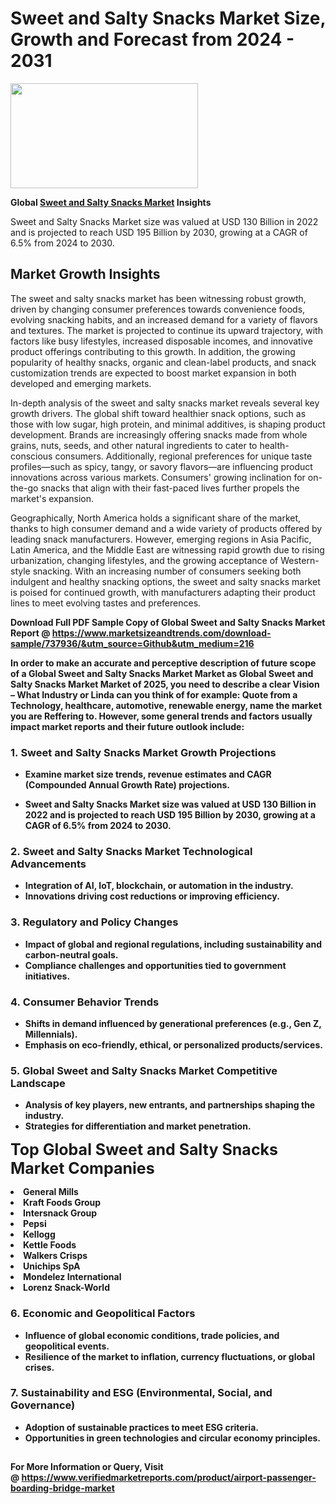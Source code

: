 <H1>Sweet and Salty Snacks Market Size, Growth and Forecast from 2024 - 2031</H1><img class="aligncenter size-medium wp-image-584254" src="https://thirdeyenews.in/wp-content/uploads/2024/09/Global-Market-Research-300x168.jpeg" alt="" width="300" height="168" /><p><strong>Global&nbsp;<a href="https://www.marketsizeandtrends.com/download-sample/737936/&amp;utm_source=Github&utm_medium=216">Sweet and Salty Snacks Market</a> Insights</strong></p><p>Sweet and Salty Snacks Market size was valued at USD 130 Billion in 2022 and is projected to reach USD 195 Billion by 2030, growing at a CAGR of 6.5% from 2024 to 2030.</p><p><h2>Market Growth Insights</h2> <p>The sweet and salty snacks market has been witnessing robust growth, driven by changing consumer preferences towards convenience foods, evolving snacking habits, and an increased demand for a variety of flavors and textures. The market is projected to continue its upward trajectory, with factors like busy lifestyles, increased disposable incomes, and innovative product offerings contributing to this growth. In addition, the growing popularity of healthy snacks, organic and clean-label products, and snack customization trends are expected to boost market expansion in both developed and emerging markets.</p> <p><strong></strong></p> <p>In-depth analysis of the sweet and salty snacks market reveals several key growth drivers. The global shift toward healthier snack options, such as those with low sugar, high protein, and minimal additives, is shaping product development. Brands are increasingly offering snacks made from whole grains, nuts, seeds, and other natural ingredients to cater to health-conscious consumers. Additionally, regional preferences for unique taste profiles—such as spicy, tangy, or savory flavors—are influencing product innovations across various markets. Consumers' growing inclination for on-the-go snacks that align with their fast-paced lives further propels the market's expansion.</p> <p>Geographically, North America holds a significant share of the market, thanks to high consumer demand and a wide variety of products offered by leading snack manufacturers. However, emerging regions in Asia Pacific, Latin America, and the Middle East are witnessing rapid growth due to rising urbanization, changing lifestyles, and the growing acceptance of Western-style snacking. With an increasing number of consumers seeking both indulgent and healthy snacking options, the sweet and salty snacks market is poised for continued growth, with manufacturers adapting their product lines to meet evolving tastes and preferences.</p> <p><strong></p><p><span class=""><strong>Download Full PDF Sample Copy of Global Sweet and Salty Snacks Market Report</strong> @ <a href="https://www.marketsizeandtrends.com/download-sample/737936/&amp;utm_source=Github&utm_medium=216" target="_blank">https://www.marketsizeandtrends.com/download-sample/737936/&amp;utm_source=Github&utm_medium=216</a></span></p><p>In order to make an accurate and perceptive description of future scope of a Global&nbsp;Sweet and Salty Snacks Market Market as Global&nbsp;Sweet and Salty Snacks Market Market of 2025, you need to describe a clear Vision &ndash; What Industry or Linda can you think of for example: Quote from a Technology, healthcare, automotive, renewable energy, name the market you are Reffering to. However, some general trends and factors usually impact market reports and their future outlook include:</p><h3>1.&nbsp;<strong>Sweet and Salty Snacks Market Growth Projections</strong></h3><ul><li>Examine market size trends, revenue estimates and CAGR (Compounded Annual Growth Rate) projections.</li><li><p>Sweet and Salty Snacks Market size was valued at USD 130 Billion in 2022 and is projected to reach USD 195 Billion by 2030, growing at a CAGR of 6.5% from 2024 to 2030.</p></li></ul><h3>2.&nbsp;<strong>Sweet and Salty Snacks Market Technological Advancements</strong></h3><ul><li>Integration of AI, IoT, blockchain, or automation in the industry.</li><li>Innovations driving cost reductions or improving efficiency.</li></ul><h3>3.&nbsp;<strong>Regulatory and Policy Changes</strong></h3><ul><li>Impact of global and regional regulations, including sustainability and carbon-neutral goals.</li><li>Compliance challenges and opportunities tied to government initiatives.</li></ul><h3>4.&nbsp;<strong>Consumer Behavior Trends</strong></h3><ul><li>Shifts in demand influenced by generational preferences (e.g., Gen Z, Millennials).</li><li>Emphasis on eco-friendly, ethical, or personalized products/services.</li></ul><h3>5.&nbsp;<strong>Global Sweet and Salty Snacks Market Competitive Landscape</strong></h3><ul><li>Analysis of key players, new entrants, and partnerships shaping the industry.</li><li>Strategies for differentiation and market penetration.</li></ul><p data-pm-slice="1 1 []"><span style="color: inherit; font-family: inherit; font-size: 25px;">Top Global Sweet and Salty Snacks Market Companies</span></p><div class="" data-test-id=""><p><li>General Mills</li><li> Kraft Foods Group</li><li> Intersnack Group</li><li> Pepsi</li><li> Kellogg</li><li> Kettle Foods</li><li> Walkers Crisps</li><li> Unichips SpA</li><li> Mondelez International</li><li> Lorenz Snack-World</li></p></div><h3>6.&nbsp;<strong>Economic and Geopolitical Factors</strong></h3><ul><li>Influence of global economic conditions, trade policies, and geopolitical events.</li><li>Resilience of the market to inflation, currency fluctuations, or global crises.</li></ul><h3>7.&nbsp;<strong>Sustainability and ESG (Environmental, Social, and Governance)</strong></h3><ul><li>Adoption of sustainable practices to meet ESG criteria.</li><li>Opportunities in green technologies and circular economy principles.</li></ul><h2><strong style="font-size: 14px;">For More Information or Query, Visit @&nbsp;</strong><a style="background-color: #ffffff; font-size: 14px;" href="https://www.marketsizeandtrends.com/report/sweet-and-salty-snacks-market/" target="_blank">https://www.verifiedmarketreports.com/product/airport-passenger-boarding-bridge-market</a></h2>
